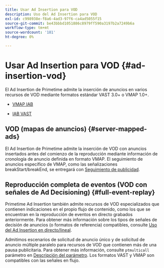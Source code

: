 ```yaml
---
title: Usar Ad Insertion para VOD
description: Uso del Ad Insertion para VOD
exl-id: c998938e-f8a6-4ad3-97f6-ca4ad5055f15
source-git-commit: be43bbbd1051886c8979ff590a3197b2a7249b6a
workflow-type: tm+mt
source-wordcount: '181'
ht-degree: 0%

---
```


# Usar Ad Insertion para VOD {#ad-insertion-vod}

El Ad Insertion de Primetime admite la inserción de anuncios en varios recursos de VOD mediante formatos estándar VAST 3.0+ o VMAP 1.0+.

* [VMAP IAB](https://www.iab.com/wp-content/uploads/2015/06/VMAPv1_0.pdf)

* [IAB VAST](https://www.iab.com/wp-content/uploads/2015/06/VASTv3_0.pdf)

## VOD (mapas de anuncios) {#server-mapped-ads}

El Ad Insertion de Primetime admite la inserción de VOD con anuncios insertados antes del comienzo de la reproducción mediante información de cronología de anuncio definida en formato VMAP.  El seguimiento de anuncios específico de VMAP, como las señalizaciones breakStart/breakEnd, se entregará con [Seguimiento de publicidad](set-up-ad-tracking.md).

## Reproducción completa de eventos (VOD con señales de Ad Decisioning) {#full-event-replay}

Primetime Ad Insertion también admite recursos de VOD especializados que contienen indicaciones en el propio flujo de contenido, como los que se encuentran en la reproducción de eventos en directo grabados anteriormente. Para obtener más información sobre los tipos de señales de decisión de anuncios (o formatos de referencia) compatibles, consulte [Uso del Ad Insertion en directo/lineal](ad-insertion-live-linear-stream.md).

Admitimos escenarios de solicitud de anuncio único y de solicitud de anuncio múltiple paralelo para recursos de VOD que contienen más de una pausa publicitaria. Para obtener más información, consulte `ptmulticall` parámetro en [Descripción del parámetro](/help/primetime-ad-insertion/technical-reference/bootstrap-api.md). Los formatos VAST y VMAP son compatibles con las señales en flujo.
